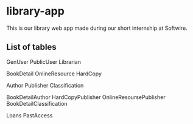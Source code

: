# library-app
This is our library web app made during our short internship at Softwire.

## List of tables
GenUser
PublicUser
Librarian

BookDetail
OnlineResource
HardCopy

Author
Publisher
Classification

BookDetailAuthor
HardCopyPublisher
OnlineResoursePublisher
BookDetailClassification

Loans
PastAccess